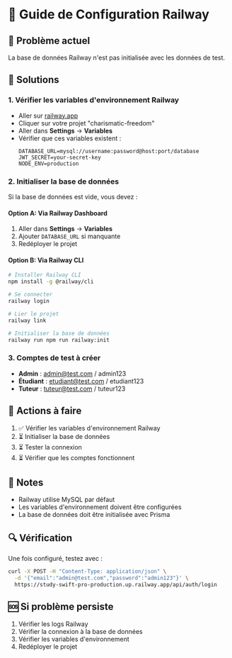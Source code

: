 # 🚀 Guide de Configuration Railway

## 🚨 Problème actuel
La base de données Railway n'est pas initialisée avec les données de test.

## 🔧 Solutions

### 1. Vérifier les variables d'environnement Railway
- Aller sur [railway.app](https://railway.app)
- Cliquer sur votre projet "charismatic-freedom"
- Aller dans **Settings** → **Variables**
- Vérifier que ces variables existent :
  ```
  DATABASE_URL=mysql://username:password@host:port/database
  JWT_SECRET=your-secret-key
  NODE_ENV=production
  ```

### 2. Initialiser la base de données
Si la base de données est vide, vous devez :

#### Option A: Via Railway Dashboard
1. Aller dans **Settings** → **Variables**
2. Ajouter `DATABASE_URL` si manquante
3. Redéployer le projet

#### Option B: Via Railway CLI
```bash
# Installer Railway CLI
npm install -g @railway/cli

# Se connecter
railway login

# Lier le projet
railway link

# Initialiser la base de données
railway run npm run railway:init
```

### 3. Comptes de test à créer
- **Admin** : admin@test.com / admin123
- **Étudiant** : etudiant@test.com / etudiant123  
- **Tuteur** : tuteur@test.com / tuteur123

## 🎯 Actions à faire
1. ✅ Vérifier les variables d'environnement Railway
2. ⏳ Initialiser la base de données
3. ⏳ Tester la connexion
4. ⏳ Vérifier que les comptes fonctionnent

## 📝 Notes
- Railway utilise MySQL par défaut
- Les variables d'environnement doivent être configurées
- La base de données doit être initialisée avec Prisma

## 🔍 Vérification
Une fois configuré, testez avec :
```bash
curl -X POST -H "Content-Type: application/json" \
  -d '{"email":"admin@test.com","password":"admin123"}' \
  https://study-swift-pro-production.up.railway.app/api/auth/login
```

## 🆘 Si problème persiste
1. Vérifier les logs Railway
2. Vérifier la connexion à la base de données
3. Vérifier les variables d'environnement
4. Redéployer le projet
